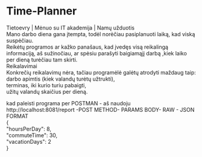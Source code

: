 # Time-Planner
Tietoevry | Mėnuo su IT akademija | Namų užduotis
<br>Mano darbo diena gana įtempta, todėl norėčiau pasiplanuoti laiką, kad viską suspėčiau. 
<br>Reikėtų programos ar kažko panašaus, kad įvedęs visą reikalingą informaciją, aš sužinočiau, ar spėsiu parašyti baigiamąjį darbą ,kiek laiko per dieną turėčiau tam skirti.
<br>Reikalavimai
<br>Konkrečių reikalavimų nėra, tačiau programėlė galėtų atrodyti maždaug taip: 
<br>darbo apimtis (kiek valandų turėtų užtrukti),
<br>terminas, iki kurio turiu pabaigti, 
<br>užitų valandų skaičius per dieną.

kad paleisti programa per POSTMAN - aš naudoju http://localhost:8081/report -POST METHOD- PARAMS BODY- RAW - JSON FORMAT 
<br>{
 <br> "hoursPerDay": 8,
  <br>"commuteTime": 30,
  <br>"vacationDays": 2
<br>}

